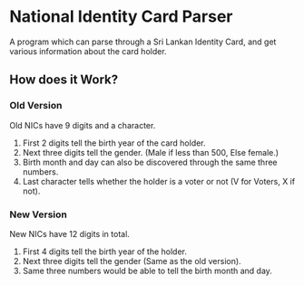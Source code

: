 # National Identity Card Parser

A program which can parse through a Sri Lankan Identity Card,
and get various information about the card holder.

## How does it Work?

### Old Version

Old NICs have 9 digits and a character.

   1. First 2 digits tell the birth year of the card holder.
   2. Next three digits tell the gender. (Male if less than 500, Else female.)
   3. Birth month and day can also be discovered through the same three numbers.
   4. Last character tells whether the holder is a voter or not (V for Voters, X if not).

### New Version

New NICs have 12 digits in total.

   1. First 4 digits tell the birth year of the holder.
   2. Next three digits tell the gender (Same as the old version).
   3. Same three numbers would be able to tell the birth month and day.